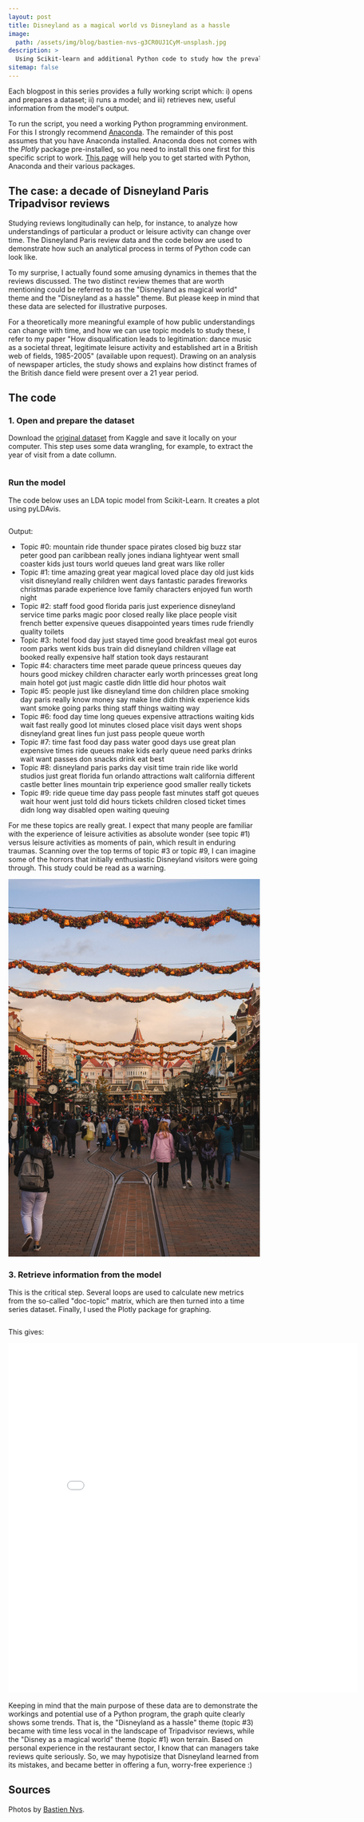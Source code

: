 ```yaml
---
layout: post
title: Disneyland as a magical world vs Disneyland as a hassle
image:
  path: /assets/img/blog/bastien-nvs-g3CR0UJ1CyM-unsplash.jpg
description: >
  Using Scikit-learn and additional Python code to study how the prevalence of certain topics changes over time
sitemap: false
---
```


Each blogpost in this series provides a fully working script which: i) opens and prepares a dataset; ii) runs a model; and iii) retrieves new, useful information from the model's output.

To run the script, you need a working Python programming environment. For this I strongly recommend [Anaconda](https://www.anaconda.com/). The remainder of this post assumes that you have Anaconda installed. Anaconda does not comes with the _Plotly_ package pre-installed, so you need to install this one first for this specific script to work. [This page](https://renswilderom.github.io/blog/python/2021-11-19-How-to-get-started-with-Python/) will help you to get started with Python, Anaconda and their various packages.  

## The case: a decade of Disneyland Paris Tripadvisor reviews

Studying reviews longitudinally can help, for instance, to analyze how understandings of particular a product or leisure activity can change over time. The Disneyland Paris review data and the code below are used to demonstrate how such an analytical process in terms of Python code can look like.

To my surprise, I actually found some amusing dynamics in themes that the reviews discussed. The two distinct review themes that are worth mentioning could be referred to as the "Disneyland as magical world" theme and the "Disneyland as a hassle" theme. But please keep in mind that these data are selected for illustrative purposes.

For a theoretically more meaningful example of how public understandings can change with time, and how we can use topic models to study these, I refer to my paper "How disqualification leads to legitimation: dance music as a societal threat, legitimate leisure activity and established art in a British web of fields, 1985-2005" (available upon request). Drawing on an analysis of newspaper articles, the study shows and explains how distinct frames of the British dance field were present over a 21 year period.


## The code

### 1. Open and prepare the dataset

Download the [original dataset](https://www.kaggle.com/arushchillar/disneyland-reviews) from Kaggle and save it locally on your computer. This step uses some data wrangling, for example, to extract the year of visit from a date collumn.


```python

```

### Run the model

The code below uses an LDA topic model from Scikit-Learn. It creates a plot using pyLDAvis.

```python

```

Output:
* Topic #0: mountain ride thunder space pirates closed big buzz star peter good pan caribbean really jones indiana lightyear went small coaster kids just tours world queues land great wars like roller
* Topic #1: time amazing great year magical loved place day old just kids visit disneyland really children went days fantastic parades fireworks christmas parade experience love family characters enjoyed fun worth night
* Topic #2: staff food good florida paris just experience disneyland service time parks magic poor closed really like place people visit french better expensive queues disappointed years times rude friendly quality toilets
* Topic #3: hotel food day just stayed time good breakfast meal got euros room parks went kids bus train did disneyland children village eat booked really expensive half station took days restaurant
* Topic #4: characters time meet parade queue princess queues day hours good mickey children character early worth princesses great long main hotel got just magic castle didn little did hour photos wait
* Topic #5: people just like disneyland time don children place smoking day paris really know money say make line didn think experience kids want smoke going parks thing staff things waiting way
* Topic #6: food day time long queues expensive attractions waiting kids wait fast really good lot minutes closed place visit days went shops disneyland great lines fun just pass people queue worth
* Topic #7: time fast food day pass water good days use great plan expensive times ride queues make kids early queue need parks drinks wait want passes don snacks drink eat best
* Topic #8: disneyland paris parks day visit time train ride like world studios just great florida fun orlando attractions walt california different castle better lines mountain trip experience good smaller really tickets
* Topic #9: ride queue time day pass people fast minutes staff got queues wait hour went just told did hours tickets children closed ticket times didn long way disabled open waiting queuing

For me these topics are really great. I expect that many people are familiar with the experience of leisure activities as absolute wonder (see topic #1) versus leisure activities as moments of pain, which result in enduring traumas. Scanning over the top terms of topic #3 or topic #9, I can imagine some of the horrors that initially enthusiastic Disneyland visitors were going through. This study could be read as a warning.

<p align="center">
<img src="/assets/img/blog/bastien-nvs-a4UVioeQGGY-unsplash.jpg" alt="disney" width="600"/>
</p>

### 3. Retrieve information from the model

This is the critical step. Several loops are used to calculate new metrics from the so-called "doc-topic" matrix, which are then turned into a time series dataset. Finally, I used the Plotly package for graphing.

```python

```

This gives:

<iframe width="700" height="700" frameborder="0" scrolling="no" src="//plotly.com/~renswilderom/305.embed"></iframe>

Keeping in mind that the main purpose of these data are to demonstrate the workings and potential use of a Python program, the graph quite clearly shows some trends. That is, the "Disneyland as a hassle" theme (topic #3) became with time less vocal in the landscape of Tripadvisor reviews, while the "Disney as a magical world" theme (topic #1) won terrain. Based on personal experience in the restaurant sector, I know that can managers take reviews quite seriously. So, we may hypotisize that Disneyland learned from its mistakes, and became better in offering a fun, worry-free experience :)


## Sources

Photos by [Bastien Nvs](https://unsplash.com/@bastien_nvs).
